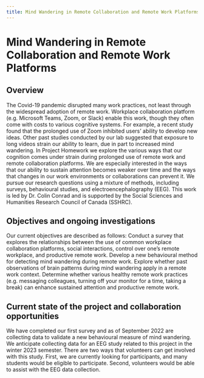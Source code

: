 ```yaml
---
title: Mind Wandering in Remote Collaboration and Remote Work Platforms
---
```


# Mind Wandering in Remote Collaboration and Remote Work Platforms

## Overview
The Covid-19 pandemic disrupted many work practices, not least through the widespread adoption of remote work. Workplace collaboration platform (e.g. Microsoft Teams, Zoom, or Slack) enable this work, though they often come with costs to various cognitive systems. For example, a recent study found that the prolonged use of Zoom inhibited users’ ability to develop new ideas. Other past studies conducted by our lab suggested that exposure to long videos strain our ability to learn, due in part to increased mind wandering.
In Project Homework we explore the various ways that our cognition comes under strain during prolonged use of remote work and remote collaboration platforms. We are especially interested in the ways that our ability to sustain attention becomes weaker over time and the ways that changes in our work environments or collaborations can prevent it. We pursue our research questions using a mixture of methods, including surveys, behavioural studies, and electroencephalography (EEG).  This work is led by Dr. Colin Conrad and is supported by the Social Sciences and Humanities Research Council of Canada (SSHRC).

## Objectives and ongoing investigations
Our current objectives are described as follows:
Conduct a survey that explores the relationships between the use of common workplace collaboration platforms, social interactions, control over one’s remote workplace, and productive remote work.
Develop a new behavioural method for detecting mind wandering during remote work.
Explore whether past observations of brain patterns during mind wandering apply in a remote work context.
Determine whether various healthy remote work practices (e.g. messaging colleagues, turning off your monitor for a time, taking a break) can enhance sustained attention and productive remote work.

## Current state of the project and collaboration opportunities
We have completed our first survey and as of September 2022 are collecting data to validate a new behavioural measure of mind wandering. We anticipate collecting data for an EEG study related to this project in the winter 2023 semester. 
There are two ways that volunteers can get involved with this study. First, we are currently looking for participants, and many students would be eligible to participate. Second, volunteers would be able to assist with the EEG data collection.
